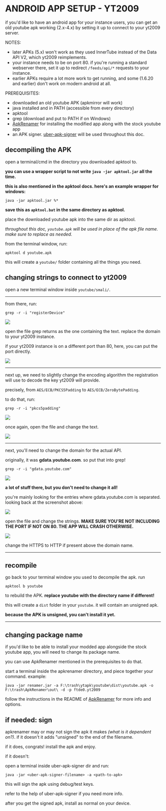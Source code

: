 # ANDROID APP SETUP - YT2009

if you'd like to have an android app for your instance users, you can get an old youtube apk working (2.x-4.x)
by setting it up to connect to your yt2009 server.

NOTES:
- later APKs (5.x) won't work as they used InnerTube instead of the Data API V2, which yt2009 reimplements.
- your instance needs to be on port 80. if you're running a standard webserver there, set it up to redirect
`/feeds/api/*` requests to your instance.
- earlier APKs require a lot more work to get running, and some (1.6.20 and earlier) don't work on
modern android at all.

PREREQUISITES:
- downloaded an old youtube APK (apkmirror will work)
- java installed and in PATH (accessible from every directory)
- apktool
- grep (download and put to PATH if on Windows)
- [ApkRenamer](https://github.com/dvaoru/ApkRenamer) for installing the modified app along with the stock
youtube app
- an APK signer. [uber-apk-signer](https://github.com/patrickfav/uber-apk-signer) will be used throughout this doc.

## decompiling the APK
open a terminal/cmd in the directory you downloaded apktool to.

**you can use a wrapper script to not write `java -jar apktool.jar` all the time.**

**this is also mentioned in the apktool docs. here's an example wrapper for windows:**
```
java -jar apktool.jar %*
```
**save this as `apktool.bat` in the same directory as apktool.**

place the downloaded youtube apk into the same dir as apktool.

*throughout this doc, `youtube.apk` will be used in place of the apk file name. make sure to replace as needed.*

from the terminal window, run:
```
apktool d youtube.apk
```

this will create a `youtube/` folder containing all the things you need.

## changing strings to connect to yt2009

open a new terminal window inside `youtube/smali/`.

---

from there, run:
```
grep -r -i "registerDevice"
```

<img src="./doc-imgs/registerDevice.png"/>

open the file grep returns as the one containing the text. replace the domain to your yt2009 instance.

if your yt2009 instance is on a different port than 80, here, you can put the port directly.

<img src="./doc-imgs/registerDevice-changed.png"/>

---

next up, we need to slightly change the encoding algorithm the registration will use to decode the key
yt2009 will provide.

precisely, from `AES/ECB/PKCS5Padding` to `AES/ECB/ZeroBytePadding`.

to do that, run:
```
grep -r -i "pkcs5padding"
```

<img src="./doc-imgs/pkcs5padding.png"/>

once again, open the file and change the text.

<img src="./doc-imgs/zerobytepadding.png"/>

---

next, you'll need to change the domain for the actual API.

originally, it was **gdata.youtube.com**. so put that into grep!

```
grep -r -i "gdata.youtube.com"
```

<img src="./doc-imgs/gdata-grep.png"/>

**a lot of stuff there, but you don't need to change it all!**

you're mainly looking for the entries where gdata.youtube.com is separated. looking back at the screenshot above:

<img src="./doc-imgs/gdata-grep-marked.png"/>

open the file and change the strings. **MAKE SURE YOU'RE NOT INCLUDING THE PORT IF NOT ON 80. THE APP WILL CRASH OTHERWISE.** 

<img src="./doc-imgs/gdata-changed.png"/>

change the HTTPS to HTTP if present above the domain name.

---

## recompile

go back to your terminal window you used to decompile the apk. run
```
apktool b youtube
```

to rebuild the APK. **replace youtube with the directory name if different!**

this will create a `dist` folder in your `youtube`. it will contain an unsigned apk.

**because the APK is unsigned, you can't install it yet.**

---

## changing package name

if you'd like to be able to install your modded app alongside the stock youtube app, you will need to change its package name.

you can use ApkRenamer mentioned in the prerequisites to do that.

start a terminal inside the apkrenamer directory, and piece together your command. example:

```
java -jar renamer.jar -a F:\trash\ytapk\youtube\dist\youtube.apk -o F:\trash\ApkRenamer\out\ -d -p ftde0.yt2009
```

follow the instructions in the README of [ApkRenamer](https://github.com/dvaoru/ApkRenamer) for more info and options.

## if needed: sign

apkrenamer may or may not sign the apk it makes *(what is it dependent on?)*. if it doesn't it adds "unsigned" to the end of the filename.

if it does, congrats! install the apk and enjoy.

if it doesn't:

open a terminal inside uber-apk-signer dir and run:

```
java -jar <uber-apk-signer-filename> -a <path-to-apk>
```

this will sign the apk using debug/test keys.

refer to the help of uber-apk-signer if you need more info.

after you get the signed apk, install as normal on your device.
